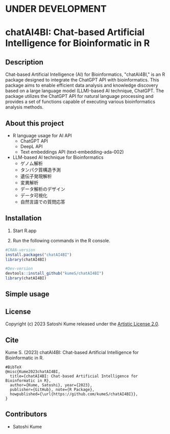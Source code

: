 # UNDER DEVELOPMENT
# chatAI4BI: Chat-based Artificial Intelligence for Bioinformatic in R

## Description

Chat-based Artificial Intelligence (AI) for Bioinformatics, "chatAI4BI," is an R package designed to integrate the ChatGPT API with bioinformatics. This package aims to enable efficient data analysis and knowledge discovery based on a large language model (LLM)-based AI technique, ChatGPT. The package utilizes the ChatGPT API for natural language processing and provides a set of functions capable of executing various bioinformatics analysis methods.

## About this project

- R language usage for AI API
  - ChatGPT API
  - DeepL API
  - Text embeddings API (text-embedding-ada-002)
- LLM-based AI technique for Bioinformatics
  - ゲノム解析
  - タンパク質構造予測
  - 遺伝子発現解析
  - 変異解析
  - データ解析のデザイン
  - データ可視化
  - 自然言語での質問応答


## Installation

1. Start R.app

2. Run the following commands in the R console.

```r
#CRAN-version
install.packages("chatAI4BI")
library(chatAI4BI)

#Dev-version
devtools::install_github("kumeS/chatAI4BI")
library(chatAI4BI)
```

## Simple usage




## License

Copyright (c) 2023 Satoshi Kume released under the [Artistic License 2.0](http://www.perlfoundation.org/artistic_license_2_0).

## Cite

Kume S. (2023) chatAI4BI: Chat-based Artificial Intelligence for Bioinformatic in R.

```
#BibTeX
@misc{Kume2023chatAI4BI,
  title={chatAI4BI: Chat-based Artificial Intelligence for Bioinformatic in R},
  author={Kume, Satoshi}, year={2023},
  publisher={GitHub}, note={R Package},
  howpublished={\url{https://github.com/kumeS/chatAI4BI}},
}
```

## Contributors

- Satoshi Kume

